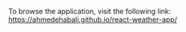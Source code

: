 To browse the application, visit the following link:
https://ahmedehabali.github.io/react-weather-app/
